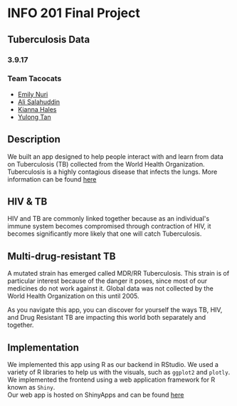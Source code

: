 # INFO 201 Final Project
## Tuberculosis Data
### 3.9.17

### Team Tacocats
- [Emily Nuri](https://github.com/emilynuri) 
- [Ali Salahuddin](https://github.com/asalahuddin20)
- [Kianna Hales](https://github.com/kiahalespractice)
- [Yulong Tan](https://github.com/yulongtan) 

## Description
We built an app designed to help people interact with and learn from data on Tuberculosis (TB) collected from the World Health Organization. Tuberculosis is a highly contagious disease that infects the lungs. More information can be found [here](http://apps.who.int/gho/data/node.main.1315?lang=en)

## HIV & TB
HIV and TB are commonly linked together because as an individual's immune system becomes compromised through contraction of HIV, it becomes significantly more likely that one will catch Tuberculosis.

## Multi-drug-resistant TB
A mutated strain has emerged called MDR/RR Tuberculosis. This strain is of particular interest because of the danger it poses, since most of our medicines do not work against it. Global data was not collected by the World Health Organization on this until 2005.

As you navigate this app, you can discover for yourself the ways TB, HIV, and Drug Resistant TB are impacting this world both separately and together.

## Implementation
We implemented this app using R as our backend in RStudio. We used a variety of R libraries to help us with the visuals, such as `ggplot2` and `plotly`. We implemented the frontend using a web application framework for R known as `Shiny`.  
Our web app is hosted on ShinyApps and can be found [here](https://yulongtan.shinyapps.io/tb-tacocats/)
